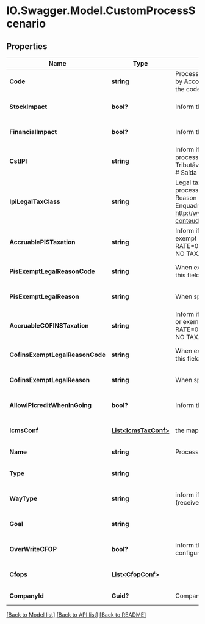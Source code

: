 # IO.Swagger.Model.CustomProcessScenario
## Properties

Name | Type | Description | Notes
------------ | ------------- | ------------- | -------------
**Code** | **string** | Process code to Identify this configuration, its is unique by Accounty Id or when standard, its has priority when the code match with the standard code. | [default to null]
**StockImpact** | **bool?** | Inform that the process has inventory impact. | [optional] [default to null]
**FinancialImpact** | **bool?** | Inform that the process has financial impact. | [optional] [default to null]
**CstIPI** | **string** | Inform if this process is subject to IPI taxation on output process - &#39;50&#39; # Saída Tributada - &#39;51&#39; # Saída Tributável com Alíquota Zero - &#39;52&#39; # Saída Isenta - &#39;53&#39; # Saída Não-Tributada - &#39;54&#39; # Saída Imune  | [optional] [default to null]
**IpiLegalTaxClass** | **string** | Legal tax classificação for IPI (enquadramento) When the processo has CST IPI 52 or 54, is mandatory inform Reason Code, see Anexo XIV - Código de Enquadramento Legal do IPI from  http://www.nfe.fazenda.gov.br/portal/exibirArquivo.aspx?conteudo&#x3D;mCnJajU4BKU&#x3D;  | [optional] [default to null]
**AccruablePISTaxation** | **string** | Inform if this item by nature is subject to PIS taxation or exempt - &#39;T&#39; # TAXABLE - &#39;Z&#39; # TAXABLE WITH RATE&#x3D;0.00 - &#39;E&#39; # EXEMPT - &#39;H&#39; # SUSPENDED - &#39;N&#39; # NO TAXABLE  | [optional] [default to null]
**PisExemptLegalReasonCode** | **string** | When exempt, taxable with zero, suspended, not taxable, this field holds the official code number | [optional] [default to null]
**PisExemptLegalReason** | **string** | When specifi reason, this field has the description | [optional] [default to null]
**AccruableCOFINSTaxation** | **string** | Inform if this item by nature is subject to COFINS taxation or exempt - &#39;T&#39; # TAXABLE - &#39;Z&#39; # TAXABLE WITH RATE&#x3D;0.00 - &#39;E&#39; # EXEMPT - &#39;H&#39; # SUSPENDED - &#39;N&#39; # NO TAXABLE  | [optional] [default to null]
**CofinsExemptLegalReasonCode** | **string** | When exempt, taxable with zero, suspended, not taxable, this field holds the official code number | [optional] [default to null]
**CofinsExemptLegalReason** | **string** | When specifi reason, this field has the description | [optional] [default to null]
**AllowIPIcreditWhenInGoing** | **bool?** | Inform that the process allow IPI credit to Input process | [optional] [default to null]
**IcmsConf** | [**List&lt;IcmsTaxConf&gt;**](IcmsTaxConf.md) | the map key is state code | [optional] [default to null]
**Name** | **string** | Process name to Identify this configuration | [default to null]
**Type** | **string** |  | [optional] [default to null]
**WayType** | **string** | inform if the transaction is an operation to internalizing (receive) item or value | [optional] [default to null]
**Goal** | **string** |  | [optional] [default to null]
**OverWriteCFOP** | **bool?** | inform that the configuration process overwrites the cfop configuration. | [optional] [default to null]
**Cfops** | [**List&lt;CfopConf&gt;**](CfopConf.md) |  | [optional] [default to null]
**CompanyId** | **Guid?** | Company ID | [default to null]

[[Back to Model list]](../README.md#documentation-for-models) [[Back to API list]](../README.md#documentation-for-api-endpoints) [[Back to README]](../README.md)

